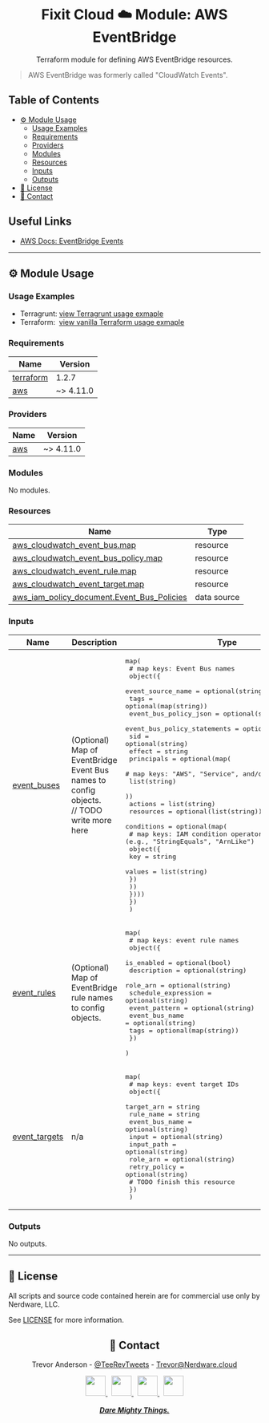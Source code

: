 <div align="center">
  <h1>Fixit Cloud ☁️ Module: AWS EventBridge</h2>

Terraform module for defining AWS EventBridge resources.

</div>

> AWS EventBridge was formerly called "CloudWatch Events".

<h2>Table of Contents</h2>

- [⚙️ Module Usage](#️-module-usage)
  - [Usage Examples](#usage-examples)
  - [Requirements](#requirements)
  - [Providers](#providers)
  - [Modules](#modules)
  - [Resources](#resources)
  - [Inputs](#inputs)
  - [Outputs](#outputs)
- [📝 License](#-license)
- [💬 Contact](#-contact)

## Useful Links

- [AWS Docs: EventBridge Events](https://docs.aws.amazon.com/eventbridge/latest/userguide/eb-events.html)

<!-- BEGINNING OF PRE-COMMIT-TERRAFORM DOCS HOOK -->
<!-- prettier-ignore-start -->

---

## ⚙️ Module Usage

### Usage Examples

- Terragrunt: [view Terragrunt usage exmaple](examples/terragrunt.hcl)
- Terraform: &nbsp;[view vanilla Terraform usage exmaple](examples/terraform.tf)

### Requirements

| Name | Version |
|------|---------|
| <a name="requirement_terraform"></a> [terraform](#requirement\_terraform) | 1.2.7 |
| <a name="requirement_aws"></a> [aws](#requirement\_aws) | ~> 4.11.0 |

### Providers

| Name | Version |
|------|---------|
| <a name="provider_aws"></a> [aws](#provider\_aws) | ~> 4.11.0 |

### Modules

No modules.

### Resources

| Name | Type |
|------|------|
| [aws_cloudwatch_event_bus.map](https://registry.terraform.io/providers/hashicorp/aws/latest/docs/resources/cloudwatch_event_bus) | resource |
| [aws_cloudwatch_event_bus_policy.map](https://registry.terraform.io/providers/hashicorp/aws/latest/docs/resources/cloudwatch_event_bus_policy) | resource |
| [aws_cloudwatch_event_rule.map](https://registry.terraform.io/providers/hashicorp/aws/latest/docs/resources/cloudwatch_event_rule) | resource |
| [aws_cloudwatch_event_target.map](https://registry.terraform.io/providers/hashicorp/aws/latest/docs/resources/cloudwatch_event_target) | resource |
| [aws_iam_policy_document.Event_Bus_Policies](https://registry.terraform.io/providers/hashicorp/aws/latest/docs/data-sources/iam_policy_document) | data source |

### Inputs

| Name | Description | Type | Default | Required |
|------|-------------|------|---------|:--------:|
| <a name="input_event_buses"></a> [event\_buses](#input\_event\_buses) | (Optional) Map of EventBridge Event Bus names to config objects.<br>// TODO write more here | <pre>map(<br>    # map keys: Event Bus names<br>    object({<br>      event_source_name     = optional(string)<br>      tags                  = optional(map(string))<br>      event_bus_policy_json = optional(string)<br>      event_bus_policy_statements = optional(list(object({<br>        sid    = optional(string)<br>        effect = string<br>        principals = optional(map(<br>          # map keys: "AWS", "Service", and/or "Federated"<br>          list(string)<br>        ))<br>        actions   = list(string)<br>        resources = optional(list(string))<br>        conditions = optional(map(<br>          # map keys: IAM condition operators (e.g., "StringEquals", "ArnLike")<br>          object({<br>            key    = string<br>            values = list(string)<br>          })<br>        ))<br>      })))<br>    })<br>  )</pre> | n/a | yes |
| <a name="input_event_rules"></a> [event\_rules](#input\_event\_rules) | (Optional) Map of EventBridge rule names to config objects. | <pre>map(<br>    # map keys: event rule names<br>    object({<br>      is_enabled          = optional(bool)<br>      description         = optional(string)<br>      role_arn            = optional(string)<br>      schedule_expression = optional(string)<br>      event_pattern       = optional(string)<br>      event_bus_name      = optional(string)<br>      tags                = optional(map(string))<br>    })<br>  )</pre> | `{}` | no |
| <a name="input_event_targets"></a> [event\_targets](#input\_event\_targets) | n/a | <pre>map(<br>    # map keys: event target IDs<br>    object({<br>      target_arn     = string<br>      rule_name      = string<br>      event_bus_name = optional(string)<br>      input          = optional(string)<br>      input_path     = optional(string)<br>      role_arn       = optional(string)<br>      retry_policy   = optional(string)<br>      # TODO finish this resource<br>    })<br>  )</pre> | n/a | yes |

### Outputs

No outputs.

---

## 📝 License

All scripts and source code contained herein are for commercial use only by Nerdware, LLC.

See [LICENSE](/LICENSE) for more information.

<div align="center" style="margin-top:30px;">

## 💬 Contact

Trevor Anderson - [@TeeRevTweets](https://twitter.com/teerevtweets) - [Trevor@Nerdware.cloud](mailto:trevor@nerdware.cloud)

  <a href="https://www.youtube.com/channel/UCguSCK_j1obMVXvv-DUS3ng">
    <img src="../.github/assets/YouTube\_icon\_circle.svg" height="40" />
  </a>
  &nbsp;
  <a href="https://www.linkedin.com/in/meet-trevor-anderson/">
    <img src="../.github/assets/LinkedIn\_icon\_circle.svg" height="40" />
  </a>
  &nbsp;
  <a href="https://twitter.com/TeeRevTweets">
    <img src="../.github/assets/Twitter\_icon\_circle.svg" height="40" />
  </a>
  &nbsp;
  <a href="mailto:trevor@nerdware.cloud">
    <img src="../.github/assets/email\_icon\_circle.svg" height="40" />
  </a>
  <br><br>

  <a href="https://daremightythings.co/">
    <strong><i>Dare Mighty Things.</i></strong>
  </a>

</div>
<!-- prettier-ignore-end -->
<!-- END OF PRE-COMMIT-TERRAFORM DOCS HOOK -->
